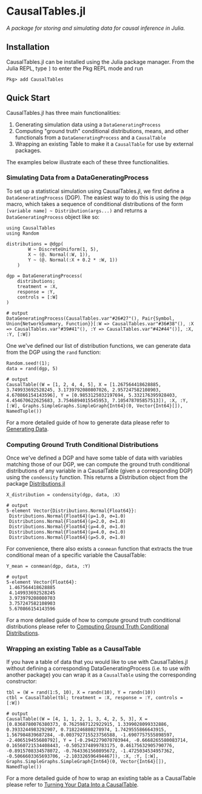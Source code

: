 # CausalTables.jl

*A package for storing and simulating data for causal inference in Julia.*

## Installation
CausalTables.jl can be installed using the Julia package manager.
From the Julia REPL, type `]` to enter the Pkg REPL mode and run

```
Pkg> add CausalTables
```

## Quick Start

CausalTables.jl has three main functionalities:

1. Generating simulation data using a `DataGeneratingProcess`
2. Computing "ground truth" conditional distributions, means, and other functionals from a `DataGeneratingProcess` and a `CausalTable`
3. Wrapping an existing Table to make it a `CausalTable` for use by external packages.

The examples below illustrate each of these three functionalities.

### Simulating Data from a DataGeneratingProcess

To set up a statistical simulation using CausalTables.jl, we first define a `DataGeneratingProcess` (DGP). The easiest way to do this is using the `@dgp` macro, which takes a sequence of conditional distributions of the form `[variable name] ~ Distribution(args...)` and returns a `DataGeneratingProcess` object like so:

```jldoctest quicktest
using CausalTables
using Random

distributions = @dgp(
        W ~ DiscreteUniform(1, 5),
        X ~ (@. Normal(:W, 1)),
        Y ~ (@. Normal(:X + 0.2 * :W, 1))
    )

dgp = DataGeneratingProcess(
    distributions;
    treatment = :X,
    response = :Y,
    controls = [:W]
)

# output
DataGeneratingProcess(CausalTables.var"#26#27"(), Pair{Symbol, Union{NetworkSummary, Function}}[:W => CausalTables.var"#36#38"(), :X => CausalTables.var"#39#41"(), :Y => CausalTables.var"#42#44"()], :X, :Y, [:W])
```

One we've defined our list of distribution functions, we can generate data from the DGP using the `rand` function:

```jldoctest quicktest
Random.seed!(1);
data = rand(dgp, 5)

# output
CausalTable((W = [1, 2, 4, 4, 5], X = [1.267564418628885, 3.749933692528245, 3.1739792080807026, 2.957247582108903, 4.670866154143596], Y = [0.9853125032197694, 5.332176395928403, 4.454670622625683, 3.7546894015545953, 7.105478705857513]), :X, :Y, [:W], Graphs.SimpleGraphs.SimpleGraph{Int64}(0, Vector{Int64}[]), NamedTuple())
```

For a more detailed guide of how to generate data please refer to [Generating Data](man/generating-data.md).

### Computing Ground Truth Conditional Distributions

Once we've defined a DGP and have some table of data with variables matching those of our DGP, we can compute the ground truth conditional distributions of any variable in a CausalTable (given a corresponding DGP) using the `condensity` function. This returns a Distribution object from the package [Distributions.jl](https://juliastats.org/Distributions.jl/stable/)

```jldoctest quicktest
X_distribution = condensity(dgp, data, :X)

# output
5-element Vector{Distributions.Normal{Float64}}:
 Distributions.Normal{Float64}(μ=1.0, σ=1.0)
 Distributions.Normal{Float64}(μ=2.0, σ=1.0)
 Distributions.Normal{Float64}(μ=4.0, σ=1.0)
 Distributions.Normal{Float64}(μ=4.0, σ=1.0)
 Distributions.Normal{Float64}(μ=5.0, σ=1.0)
```

For convenience, there also exists a `conmean` function that extracts the true conditional mean of a specific variable the CausalTable:

```jldoctest quicktest
Y_mean = conmean(dgp, data, :Y)

# output
5-element Vector{Float64}:
 1.467564418628885
 4.149933692528245
 3.973979208080703
 3.757247582108903
 5.670866154143596
```

For a more detailed guide of how to compute ground truth conditional distributions please refer to [Computing Ground Truth Conditional Distributions](man/ground-truth.md).

### Wrapping an existing Table as a CausalTable

If you have a table of data that you would like to use with CausalTables.jl without defining a corresponding DataGeneratingProcess (i.e. to use with another package) you can wrap it as a `CausalTable` using the corresponding constructor:

```jldoctest quicktest
tbl = (W = rand(1:5, 10), X = randn(10), Y = randn(10))
ctbl = CausalTable(tbl; treatment = :X, response = :Y, controls = [:W])

# output
CausalTable((W = [4, 1, 1, 2, 1, 3, 4, 2, 5, 3], X = [0.8368780076380373, 0.7625987122922915, 1.3399028099332886, 0.3933244983292907, 0.7182246880278974, 1.7429555866643915, 1.567984839687284, -0.003792715523756588, -1.6907757555898597, -2.406519455680792], Y = [-0.2942279070703944, -0.6668265580083714, 0.16560721534408443, -0.5052374899783175, 0.46175632905790776, -0.8915708334578072, -0.7643361560895672, -1.4725034534957362, -0.5066603365693706, -2.103326596494467]), :X, :Y, [:W], Graphs.SimpleGraphs.SimpleGraph{Int64}(0, Vector{Int64}[]), NamedTuple())
```

For a more detailed guide of how to wrap an existing table as a CausalTable please refer to [Turning Your Data Into a CausalTable](man/formatting.md).





